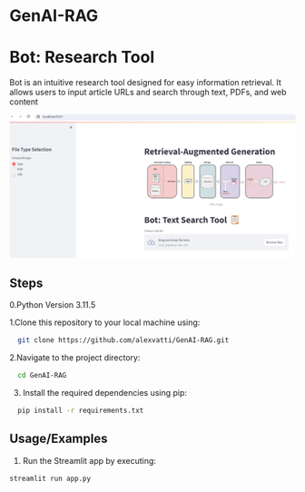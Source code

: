 # GenAI-RAG

# Bot: Research Tool 

Bot is an intuitive research tool designed for easy information retrieval. 
It allows users to input article URLs and search through text, PDFs, and web content

![](tool.png)

## Steps

0.Python Version 3.11.5


1.Clone this repository to your local machine using:

```bash
  git clone https://github.com/alexvatti/GenAI-RAG.git
```
2.Navigate to the project directory:

```bash
  cd GenAI-RAG
```
3. Install the required dependencies using pip:

```bash
  pip install -r requirements.txt
```
## Usage/Examples

1. Run the Streamlit app by executing:
```bash
streamlit run app.py

